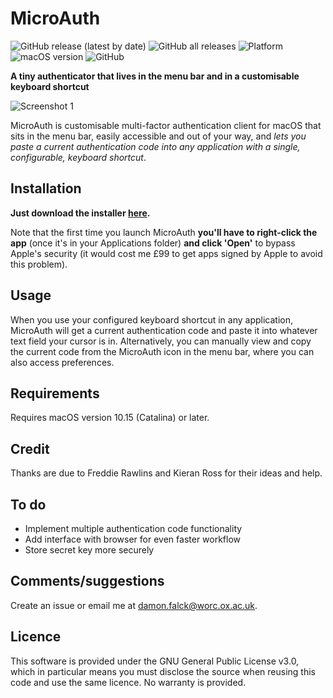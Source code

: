 # MicroAuth

![GitHub release (latest by date)](https://img.shields.io/github/v/release/d-falck/MicroAuth) ![GitHub all releases](https://img.shields.io/github/downloads/d-falck/MicroAuth/total) ![Platform](https://img.shields.io/badge/platform-macos-lightgrey) ![macOS version](https://img.shields.io/badge/macos-%3E%3D10.15-blue) ![GitHub](https://img.shields.io/github/license/d-falck/MicroAuth)

**A tiny authenticator that lives in the menu bar and in a customisable keyboard shortcut**

![Screenshot 1](https://github.com/d-falck/MicroAuth/blob/e84ff49158deec80cdafc677799fa5b3c0b48739/Screenshots/Screenshot%202021-03-11%20at%2011.25.40.png)

MicroAuth is customisable multi-factor authentication client for macOS that sits in the menu bar, easily accessible and out of your way, and _lets you paste a current authentication code into any application with a single, configurable, keyboard shortcut_.

## Installation

**Just download the installer [here](https://github.com/d-falck/MicroAuth/releases/download/v1.7/MicroAuth_1.7_Installer.dmg).**

Note that the first time you launch MicroAuth **you'll have to right-click the app** (once it's in your Applications folder) **and click 'Open'** to bypass Apple's security (it would cost me £99 to get apps signed by Apple to avoid this problem).

## Usage

When you use your configured keyboard shortcut in any application, MicroAuth will get a current authentication code and paste it into whatever text field your cursor is in. Alternatively, you can manually view and copy the current code from the MicroAuth icon in the menu bar, where you can also access preferences.

## Requirements

Requires macOS version 10.15 (Catalina) or later.

## Credit

Thanks are due to Freddie Rawlins and Kieran Ross for their ideas and help.

## To do
- Implement multiple authentication code functionality
- Add interface with browser for even faster workflow
- Store secret key more securely

## Comments/suggestions

Create an issue or email me at damon.falck@worc.ox.ac.uk.

## Licence

This software is provided under the GNU General Public License v3.0, which in particular means you must disclose the source when reusing this code and use the same licence. No warranty is provided.
